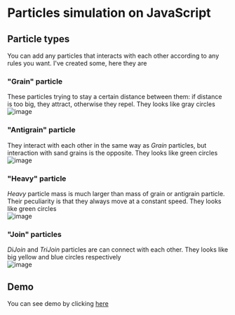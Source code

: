 # Particles simulation on JavaScript  
## Particle types  
You can add any particles that interacts with each other according to any rules you want. I've created some, here they are  
### "Grain" particle
These particles trying to stay a certain distance between them: if distance is too big, they attract, otherwise they repel. They looks like gray circles  
![image](https://user-images.githubusercontent.com/88852731/160925443-58b45c29-dbba-406d-8bc3-464272a9fdb6.png)
### "Antigrain" particle
They interact with each other in the same way as *Grain* particles, but interaction with sand grains is the opposite. They looks like green circles  
![image](https://user-images.githubusercontent.com/88852731/160925937-bfc90b22-1e94-48d0-bc13-bb7f4f6c1dbb.png)
### "Heavy" particle
*Heavy* particle mass is much larger than mass of grain or antigrain particle. Their peculiarity is that they always move at a constant speed. They looks like green circles  
![image](https://user-images.githubusercontent.com/88852731/160926767-d05b8f7d-20d2-4c7f-891b-c35f392cd194.png)
### "Join" particles  
*DiJoin* and *TriJoin* particles are can connect with each other. They looks like big yellow and blue circles respectively  
![image](https://user-images.githubusercontent.com/88852731/160927462-0d53f7dd-8ac9-449f-ac2c-bf3233d4b94e.png)
## Demo  
You can see demo by clicking [here](https://vishota.github.io/sim/)
